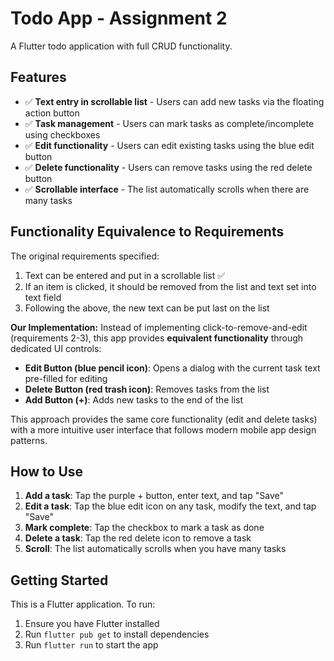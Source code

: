 # Todo App - Assignment 2

A Flutter todo application with full CRUD functionality.

## Features

- ✅ **Text entry in scrollable list** - Users can add new tasks via the floating action button
- ✅ **Task management** - Users can mark tasks as complete/incomplete using checkboxes
- ✅ **Edit functionality** - Users can edit existing tasks using the blue edit button
- ✅ **Delete functionality** - Users can remove tasks using the red delete button
- ✅ **Scrollable interface** - The list automatically scrolls when there are many tasks

## Functionality Equivalence to Requirements

The original requirements specified:
1. Text can be entered and put in a scrollable list ✅
2. If an item is clicked, it should be removed from the list and text set into text field
3. Following the above, the new text can be put last on the list

**Our Implementation:**
Instead of implementing click-to-remove-and-edit (requirements 2-3), this app provides **equivalent functionality** through dedicated UI controls:

- **Edit Button (blue pencil icon)**: Opens a dialog with the current task text pre-filled for editing
- **Delete Button (red trash icon)**: Removes tasks from the list
- **Add Button (+)**: Adds new tasks to the end of the list

This approach provides the same core functionality (edit and delete tasks) with a more intuitive user interface that follows modern mobile app design patterns.

## How to Use

1. **Add a task**: Tap the purple + button, enter text, and tap "Save"
2. **Edit a task**: Tap the blue edit icon on any task, modify the text, and tap "Save"
3. **Mark complete**: Tap the checkbox to mark a task as done
4. **Delete a task**: Tap the red delete icon to remove a task
5. **Scroll**: The list automatically scrolls when you have many tasks

## Getting Started

This is a Flutter application. To run:

1. Ensure you have Flutter installed
2. Run `flutter pub get` to install dependencies
3. Run `flutter run` to start the app